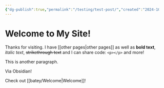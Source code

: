 ```yaml
---
{"dg-publish":true,"permalink":"/testing/test-post/","created":"2024-10-13T11:31:30.610-04:00","updated":"2024-10-13T14:38:55.000-04:00"}
---
```


# Welcome to My Site!
Thanks for visiting. I have [[other pages\|other pages]] as well as **bold text**, *italic text*, ~~strikethrough text~~ and I can share code: `<p></p>` and more!

This is another paragraph.

Via Obsidian!

Check out [[batey/Welcome\|Welcome]]!
